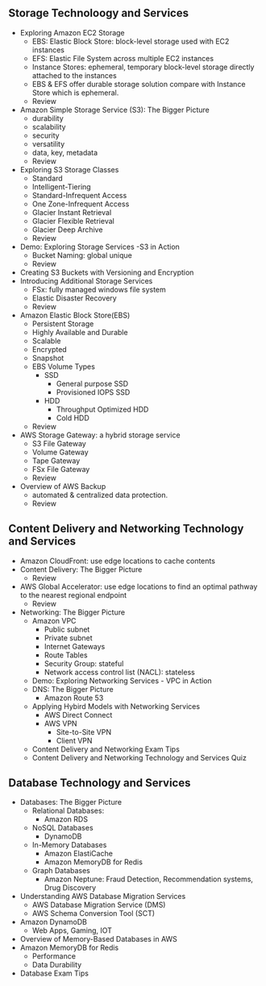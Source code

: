 ## Storage Technoloogy and Services
  - Exploring Amazon EC2 Storage
    - EBS: Elastic Block Store: block-level storage used with EC2 instances
    - EFS: Elastic File System across multiple EC2 instances
    - Instance Stores: ephemeral, temporary block-level storage directly attached to the instances
    - EBS & EFS offer durable storage solution compare with Instance Store which is ephemeral.
    - Review
  - Amazon Simple Storage Service (S3): The Bigger Picture
    - durability
    - scalability
    - security
    - versatility
    - data, key, metadata
    - Review
  - Exploring S3 Storage Classes
    - Standard
    - Intelligent-Tiering
    - Standard-Infrequent Access
    - One Zone-Infrequent Access
    - Glacier Instant Retrieval
    - Glacier Flexible Retrieval
    - Glacier Deep Archive
    - Review
  - Demo: Exploring Storage Services -S3 in Action
    - Bucket Naming: global unique
    - Review
  - Creating S3 Buckets with Versioning and Encryption
  - Introducing Additional Storage Services
    - FSx: fully managed windows file system
    - Elastic Disaster Recovery
    - Review
  - Amazon Elastic Block Store(EBS)
    - Persistent Storage
    - Highly Available and Durable
    - Scalable 
    - Encrypted
    - Snapshot
    - EBS Volume Types
      - SSD
        - General purpose SSD
        - Provisioned IOPS SSD
      - HDD
        - Throughput Optimized HDD
        - Cold HDD
    - Review
  - AWS Storage Gateway: a hybrid storage service
    - S3 File Gateway
    - Volume Gateway
    - Tape Gateway
    - FSx File Gateway
    - Review
  - Overview of AWS Backup
    - automated & centralized data protection.
    - Review
## Content Delivery and Networking Technology and Services
  - Amazon CloudFront: use edge locations to cache contents
  - Content Delivery: The Bigger Picture
    - Review
  - AWS Global Accelerator: use edge locations to find an optimal pathway to the nearest regional endpoint
    - Review
  - Networking: The Bigger Picture
    - Amazon VPC
      - Public subnet
      - Private subnet
      - Internet Gateways
      - Route Tables
      - Security Group: stateful
      - Network access control list (NACL): stateless
    - Demo: Exploring Networking Services - VPC in Action
    - DNS: The Bigger Picture
      - Amazon Route 53
    - Applying Hybird Models with Networking Services
      - AWS Direct Connect
      - AWS VPN
        - Site-to-Site VPN
        - Client VPN
    - Content Delivery and Networking Exam Tips
    - Content Delivery and Networking Technology and Services Quiz
## Database Technology and Services
  - Databases: The Bigger Picture
    - Relational Databases:
      - Amazon RDS
    - NoSQL Databases
      - DynamoDB
    - In-Memory Databases
      - Amazon ElastiCache
      - Amazon MemoryDB for Redis
    - Graph Databases
      - Amazon Neptune: Fraud Detection, Recommendation systems, Drug Discovery
  - Understanding AWS Database Migration Services
    - AWS Database Migration Service (DMS)
    - AWS Schema Conversion Tool (SCT)
  - Amazon DynamoDB
    - Web Apps, Gaming, IOT
  - Overview of Memory-Based Databases in AWS
   - Amazon MemoryDB for Redis
     - Performance
     - Data Durability
  - Database Exam Tips
